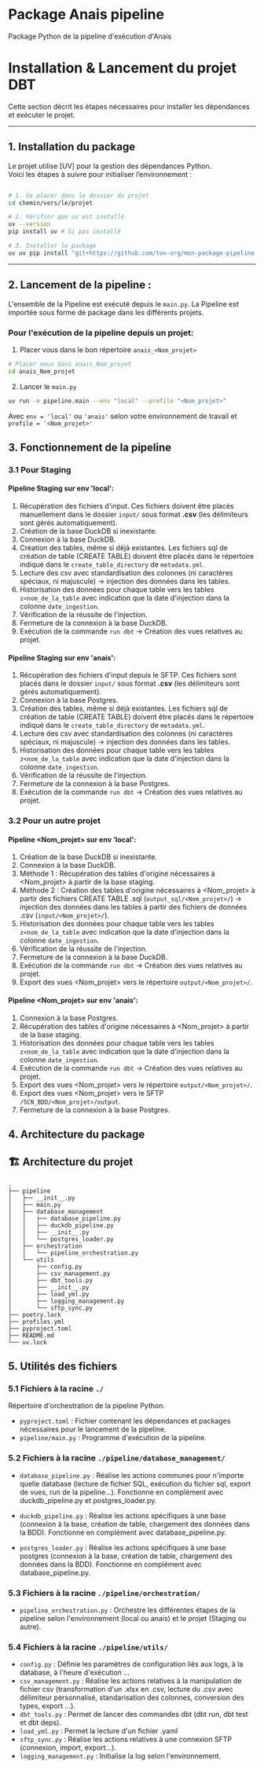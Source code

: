 # Package Anais pipeline
Package Python de la pipeline d'exécution d'Anais

# Installation & Lancement du projet DBT

Cette section décrit les étapes nécessaires pour installer les dépendances et exécuter le projet.

---

## 1. Installation du package

Le projet utilise [UV] pour la gestion des dépendances Python.  
Voici les étapes à suivre pour initialiser l’environnement :

```bash

# 1. Se placer dans le dossier du projet
cd chemin/vers/le/projet

# 2. Vérifier que uv est installé
uv --version
pip install uv # Si pas installé

# 3. Installer le package
uv uv pip install "git+https://github.com/ton-org/mon-package-pipeline.git@main"
```

---

## 2. Lancement de la pipeline :

L'ensemble de la Pipeline est exécuté depuis le `main.py`.
La Pipeline est importée sous forme de package dans les différents projets.

### Pour l'exécution de la pipeline depuis un projet:
1. Placer vous dans le bon répertoire `anais_<Nom_projet>`

```bash
# Placer vous dans anais_Nom_projet
cd anais_Nom_projet
```

2. Lancer le `main.py`
```bash
uv run -m pipeline.main --env "local" --profile "<Nom_projet>"
```
Avec `env = 'local'` ou `'anais'` selon votre environnement de travail
et `profile = '<Nom_projet>'`

## 3. Fonctionnement de la pipeline
### 3.1 Pour Staging
#### Pipeline Staging sur env 'local':
1. Récupération des fichiers d'input. Ces fichiers doivent être placés manuellement dans le dossier `input/` sous format **.csv** (les délimiteurs sont gérés automatiquement).
2. Création de la base DuckDB si inexistante.
3. Connexion à la base DuckDB.
4. Création des tables, même si déjà existantes. Les fichiers sql de création de table (CREATE TABLE) doivent être placés dans le répertoire indiqué dans le `create_table_directory` de `metadata.yml`.
5. Lecture des csv avec standardisation des colonnes (ni caractères spéciaux, ni majuscule) -> injection des données dans les tables.
6. Historisation des données pour chaque table vers les tables `z<nom_de_la_table` avec indication que la date d'injection dans la colonne `date_ingestion`.
7. Vérification de la réussite de l'injection.
8. Fermeture de la connexion à la base DuckDB.
9. Exécution de la commande `run dbt` -> Création des vues relatives au projet.


#### Pipeline Staging sur env 'anais':
1. Récupération des fichiers d'input depuis le SFTP. Ces fichiers sont placés dans le dossier `input/` sous format **.csv** (les délimiteurs sont gérés automatiquement).
2. Connexion à la base Postgres.
3. Création des tables, même si déjà existantes. Les fichiers sql de création de table (CREATE TABLE) doivent être placés dans le répertoire indiqué dans le `create_table_directory` de `metadata.yml`.
4. Lecture des csv avec standardisation des colonnes (ni caractères spéciaux, ni majuscule) -> injection des données dans les tables.
5. Historisation des données pour chaque table vers les tables `z<nom_de_la_table` avec indication que la date d'injection dans la colonne `date_ingestion`.
6. Vérification de la réussite de l'injection.
7. Fermeture de la connexion à la base Postgres.
8. Exécution de la commande `run dbt` -> Création des vues relatives au projet.

### 3.2 Pour un autre projet
#### Pipeline <Nom_projet> sur env 'local':
1. Création de la base DuckDB si inexistante.
2. Connexion à la base DuckDB.
3. Méthode 1 : Récupération des tables d'origine nécessaires à <Nom_projet> à partir de la base staging. 
3. Méthode 2 : Création des tables d'origine nécessaires à <Nom_projet> à partir des fichiers CREATE TABLE .sql (`output_sql/<Nom_projet>/`) -> injection des données dans les tables à partir des fichiers de données .csv (`input/<Nom_projet>/`).
4. Historisation des données pour chaque table vers les tables `z<nom_de_la_table` avec indication que la date d'injection dans la colonne `date_ingestion`.
5. Vérification de la réussite de l'injection.
7. Fermeture de la connexion à la base DuckDB.
8. Exécution de la commande `run dbt` -> Création des vues relatives au projet.
9. Export des vues <Nom_projet> vers le répertoire `output/<Nom_projet>/`.


#### Pipeline <Nom_projet> sur env 'anais':
1. Connexion à la base Postgres.
2. Récupération des tables d'origine nécessaires à <Nom_projet> à partir de la base staging.
3. Historisation des données pour chaque table vers les tables `z<nom_de_la_table` avec indication que la date d'injection dans la colonne `date_ingestion`.
4. Exécution de la commande `run dbt` -> Création des vues relatives au projet.
5. Export des vues <Nom_projet> vers le répertoire `output/<Nom_projet>/`.
6. Export des vues <Nom_projet> vers le SFTP `/SCN_BDD/<Nom_projet>/output`.
7. Fermeture de la connexion à la base Postgres.

## 4. Architecture du package

## 🏗️ Architecture du projet

```plaintext
.
├── pipeline
│   ├── __init__.py
│   ├── main.py
│   ├── database_management
│   │   ├── database_pipeline.py
│   │   ├── duckdb_pipeline.py
│   │   ├── __init__.py
│   │   └── postgres_loader.py
│   ├── orchestration
│   │   └── pipeline_orchestration.py
│   └── utils
│       ├── config.py
│       ├── csv_management.py
│       ├── dbt_tools.py
│       ├── __init__.py
│       ├── load_yml.py
│       ├── logging_management.py
│       └── sftp_sync.py
├── poetry.lock
├── profiles.yml
├── pyproject.toml
├── README.md
└── uv.lock
```

## 5. Utilités des fichiers
### 5.1 Fichiers à la racine `./`
Répertoire d'orchestration de la pipeline Python.

- `pyproject.toml` : Fichier contenant les dépendances et packages nécessaires pour le lancement de la pipeline.
- `pipeline/main.py` : Programme d'exécution de la pipeline.

### 5.2 Fichiers à la racine `./pipeline/database_management/`
- `database_pipeline.py` : Réalise les actions communes pour n'importe quelle database (lecture de fichier SQL, exécution du fichier sql, export de vues, run de la pipeline...). Fonctionne en complément avec duckdb_pipeline.py et postgres_loader.py.
- `duckdb_pipeline.py` : Réalise les actions spécifiques à une base (connexion à la base, création de table, chargement des données dans la BDD). Fonctionne en complément avec database_pipeline.py.

- `postgres_loader.py` : Réalise les actions spécifiques à une base postgres (connexion à la base, création de table, chargement des données dans la BDD). Fonctionne en complément avec database_pipeline.py.

### 5.3 Fichiers à la racine `./pipeline/orchestration/`
- `pipeline_orchestration.py` : Orchestre les différentes étapes de la pipeline selon l'environnement (local ou anais) et le projet (Staging ou autre).

### 5.4 Fichiers à la racine `./pipeline/utils/`
- `config.py` : Définie les paramètres de configuration liés aux logs, à la database, à l'heure d'exécution ...
- `csv_management.py` : Réalise les actions relatives à la manipulation de fichier csv (transformation d'un .xlsx en .csv, lecture du .csv avec délimiteur personnalisé, standarisation des colonnes, conversion des types, export ...).
- `dbt_tools.py` : Permet de lancer des commandes dbt (dbt run, dbt test et dbt deps).
- `load_yml.py` : Permet la lecture d'un fichier .yaml
- `sftp_sync.py` : Réalise les actions relatives à une connexion SFTP (connexion, import, export...).
- `logging_management.py` : Initialise la log selon l'environnement.
